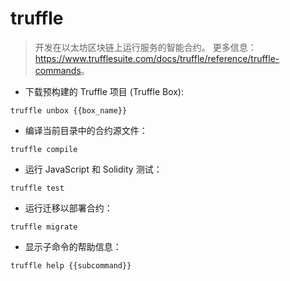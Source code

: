 # truffle

> 开发在以太坊区块链上运行服务的智能合约。
> 更多信息：<https://www.trufflesuite.com/docs/truffle/reference/truffle-commands>。

- 下载预构建的 Truffle 项目 (Truffle Box):

`truffle unbox {{box_name}}`

- 编译当前目录中的合约源文件：

`truffle compile`

- 运行 JavaScript 和 Solidity 测试：

`truffle test`

- 运行迁移以部署合约：

`truffle migrate`

- 显示子命令的帮助信息：

`truffle help {{subcommand}}`